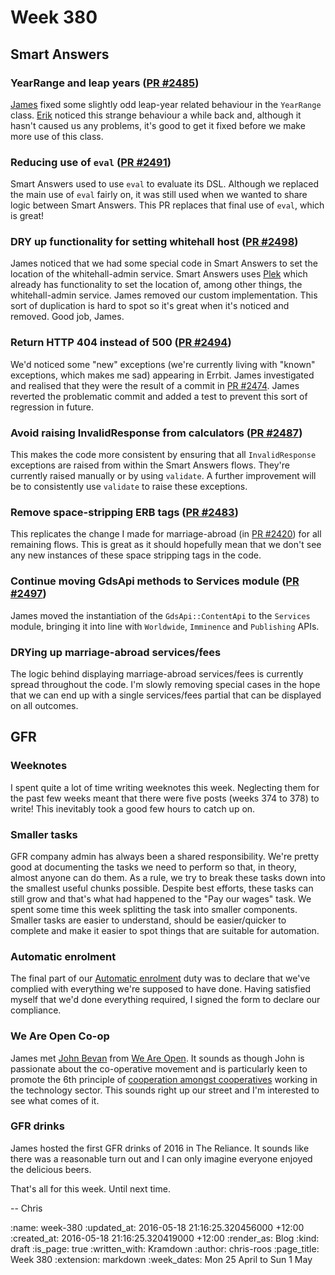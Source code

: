 Week 380
========

## Smart Answers

### YearRange and leap years ([PR #2485][smart-answers-pr-2485])

[James][james-mead] fixed some slightly odd leap-year related behaviour in the `YearRange` class. [Erik][erik-eide] noticed this strange behaviour a while back and, although it hasn't caused us any problems, it's good to get it fixed before we make more use of this class.

### Reducing use of `eval` ([PR #2491][smart-answers-pr-2491])

Smart Answers used to use `eval` to evaluate its DSL. Although we replaced the main use of `eval` fairly on, it was still used when we wanted to share logic between Smart Answers. This PR replaces that final use of `eval`, which is great!

### DRY up functionality for setting whitehall host ([PR #2498][smart-answers-pr-2498])

James noticed that we had some special code in Smart Answers to set the location of the whitehall-admin service. Smart Answers uses [Plek][plek] which already has functionality to set the location of, among other things, the whitehall-admin service. James removed our custom implementation. This sort of duplication is hard to spot so it's great when it's noticed and removed. Good job, James.

### Return HTTP 404 instead of 500 ([PR #2494][smart-answers-pr-2494])

We'd noticed some "new" exceptions (we're currently living with "known" exceptions, which makes me sad) appearing in Errbit. James investigated and realised that they were the result of a commit in [PR #2474][smart-answers-pr-2474]. James reverted the problematic commit and added a test to prevent this sort of regression in future.

### Avoid raising InvalidResponse from calculators ([PR #2487][smart-answers-pr-2487])

This makes the code more consistent by ensuring that all `InvalidResponse` exceptions are raised from within the Smart Answers flows. They're currently raised manually or by using `validate`. A further improvement will be to consistently use `validate` to raise these exceptions.

### Remove space-stripping ERB tags ([PR #2483][smart-answers-pr-2483])

This replicates the change I made for marriage-abroad (in [PR #2420][smart-answers-pr-2420]) for all remaining flows. This is great as it should hopefully mean that we don't see any new instances of these space stripping tags in the code.

### Continue moving GdsApi methods to Services module ([PR #2497][smart-answers-pr-2497])

James moved the instantiation of the `GdsApi::ContentApi` to the `Services` module, bringing it into line with `Worldwide`, `Imminence` and `Publishing` APIs.

### DRYing up marriage-abroad services/fees

The logic behind displaying marriage-abroad services/fees is currently spread throughout the code. I'm slowly removing special cases in the hope that we can end up with a single services/fees partial that can be displayed on all outcomes.

## GFR

### Weeknotes

I spent quite a lot of time writing weeknotes this week. Neglecting them for the past few weeks meant that there were five posts (weeks 374 to 378) to write! This inevitably took a good few hours to catch up on.

### Smaller tasks

GFR company admin has always been a shared responsibility. We're pretty good at documenting the tasks we need to perform so that, in theory, almost anyone can do them. As a rule, we try to break these tasks down into the smallest useful chunks possible. Despite best efforts, these tasks can still grow and that's what had happened to the "Pay our wages" task. We spent some time this week splitting the task into smaller components. Smaller tasks are easier to understand, should be easier/quicker to complete and make it easier to spot things that are suitable for automation.

### Automatic enrolment

The final part of our [Automatic enrolment][automatic-enrolment] duty was to declare that we've complied with everything we're supposed to have done. Having satisfied myself that we'd done everything required, I signed the form to declare our compliance.

### We Are Open Co-op

James met [John Bevan][john-bevan] from [We Are Open][we-are-open-coop]. It sounds as though John is passionate about the co-operative movement and is particularly keen to promote the 6th principle of [cooperation amongst cooperatives][coop-6th-principle] working in the technology sector. This sounds right up our street and I'm interested to see what comes of it.

### GFR drinks

James hosted the first GFR drinks of 2016 in The Reliance. It sounds like there was a reasonable turn out and I can only imagine everyone enjoyed the delicious beers.

That's all for this week. Until next time.

-- Chris

[automatic-enrolment]: http://www.thepensionsregulator.gov.uk/automatic-enrolment.aspx
[coop-6th-principle]: https://en.wikipedia.org/wiki/Rochdale_Principles#Cooperation_among_cooperatives
[erik-eide]: https://github.com/erikse
[james-mead]: /james-mead
[john-bevan]: http://www.bevangelist.uk/
[plek]: https://github.com/alphagov/plek
[smart-answers-pr-2420]: https://github.com/alphagov/smart-answers/pull/2420
[smart-answers-pr-2474]: https://github.com/alphagov/smart-answers/pull/2474
[smart-answers-pr-2483]: https://github.com/alphagov/smart-answers/pull/2483
[smart-answers-pr-2485]: https://github.com/alphagov/smart-answers/pull/2485
[smart-answers-pr-2487]: https://github.com/alphagov/smart-answers/pull/2487
[smart-answers-pr-2491]: https://github.com/alphagov/smart-answers/pull/2491
[smart-answers-pr-2494]: https://github.com/alphagov/smart-answers/pull/2494
[smart-answers-pr-2497]: https://github.com/alphagov/smart-answers/pull/2497
[smart-answers-pr-2498]: https://github.com/alphagov/smart-answers/pull/2498
[we-are-open-coop]: http://weareopen.coop/


:name: week-380
:updated_at: 2016-05-18 21:16:25.320456000 +12:00
:created_at: 2016-05-18 21:16:25.320419000 +12:00
:render_as: Blog
:kind: draft
:is_page: true
:written_with: Kramdown
:author: chris-roos
:page_title: Week 380
:extension: markdown
:week_dates: Mon 25 April to Sun 1 May
